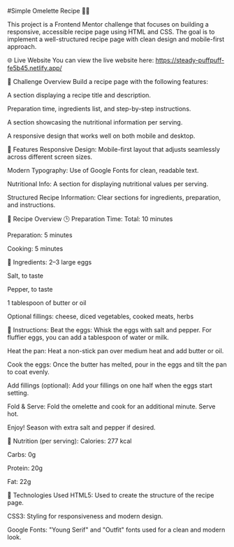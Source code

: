 #Simple Omelette Recipe 🥚🍳

This project is a Frontend Mentor challenge that focuses on building a responsive, accessible recipe page using HTML and CSS. The goal is to implement a well-structured recipe page with clean design and mobile-first approach.

🌐 Live Website
You can view the live website here:
https://steady-puffpuff-fe5b45.netlify.app/

🎯 Challenge Overview
Build a recipe page with the following features:

A section displaying a recipe title and description.

Preparation time, ingredients list, and step-by-step instructions.

A section showcasing the nutritional information per serving.

A responsive design that works well on both mobile and desktop.

🌟 Features
Responsive Design: Mobile-first layout that adjusts seamlessly across different screen sizes.

Modern Typography: Use of Google Fonts for clean, readable text.

Nutritional Info: A section for displaying nutritional values per serving.

Structured Recipe Information: Clear sections for ingredients, preparation, and instructions.

📄 Recipe Overview
🕒 Preparation Time:
Total: 10 minutes

Preparation: 5 minutes

Cooking: 5 minutes

🍳 Ingredients:
2–3 large eggs

Salt, to taste

Pepper, to taste

1 tablespoon of butter or oil

Optional fillings: cheese, diced vegetables, cooked meats, herbs

🍴 Instructions:
Beat the eggs: Whisk the eggs with salt and pepper. For fluffier eggs, you can add a tablespoon of water or milk.

Heat the pan: Heat a non-stick pan over medium heat and add butter or oil.

Cook the eggs: Once the butter has melted, pour in the eggs and tilt the pan to coat evenly.

Add fillings (optional): Add your fillings on one half when the eggs start setting.

Fold & Serve: Fold the omelette and cook for an additional minute. Serve hot.

Enjoy! Season with extra salt and pepper if desired.

🍏 Nutrition (per serving):
Calories: 277 kcal

Carbs: 0g

Protein: 20g

Fat: 22g

🔧 Technologies Used
HTML5: Used to create the structure of the recipe page.

CSS3: Styling for responsiveness and modern design.

Google Fonts: "Young Serif" and "Outfit" fonts used for a clean and modern look.

